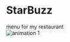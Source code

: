 # StarBuzz
menu for my restaurant<br/>
![animation 1](https://user-images.githubusercontent.com/20156577/27301318-777420de-553b-11e7-98c8-bb9ab605017a.gif)


